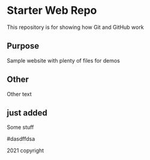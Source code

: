 # Starter Web Repo

This repository is for showing how Git and GitHub work

## Purpose

Sample website with plenty of files for demos

## Other

Other text

## just added
Some stuff

#dasdffdsa

2021 copyright
